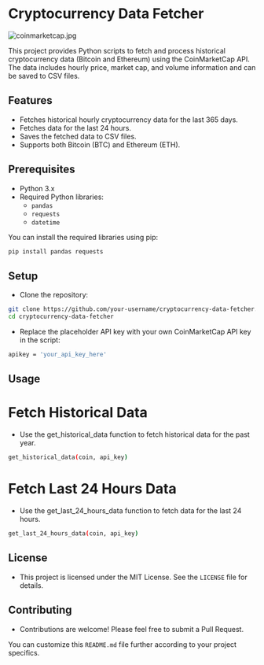 # Cryptocurrency Data Fetcher
![coinmarketcap.jpg]()

This project provides Python scripts to fetch and process historical cryptocurrency data (Bitcoin and Ethereum) using the CoinMarketCap API. The data includes hourly price, market cap, and volume information and can be saved to CSV files.

## Features

- Fetches historical hourly cryptocurrency data for the last 365 days.
- Fetches data for the last 24 hours.
- Saves the fetched data to CSV files.
- Supports both Bitcoin (BTC) and Ethereum (ETH).

## Prerequisites

- Python 3.x
- Required Python libraries:
  - `pandas`
  - `requests`
  - `datetime`

You can install the required libraries using pip:

```bash
pip install pandas requests
```

## Setup

- Clone the repository:

```bash 
git clone https://github.com/your-username/cryptocurrency-data-fetcher.git
cd cryptocurrency-data-fetcher
```

- Replace the placeholder API key with your own CoinMarketCap API key in the script:

```bash 
apikey = 'your_api_key_here'
```

## Usage
# Fetch Historical Data

- Use the get_historical_data function to fetch historical data for the past year.

```bash
get_historical_data(coin, api_key)
```

# Fetch Last 24 Hours Data

- Use the get_last_24_hours_data function to fetch data for the last 24 hours.
```bash
get_last_24_hours_data(coin, api_key)
```

## License

- This project is licensed under the MIT License. See the `LICENSE` file for details.

## Contributing

- Contributions are welcome! Please feel free to submit a Pull Request.

You can customize this `README.md` file further according to your project specifics.
